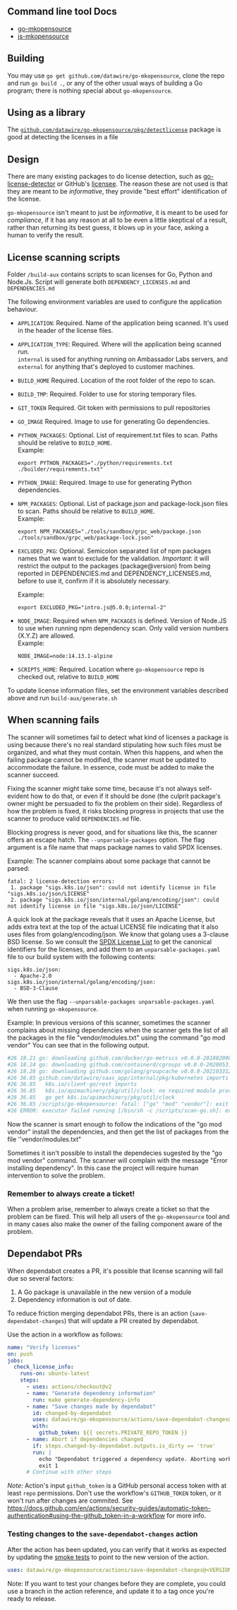 ## Command line tool Docs
* [go-mkopensource](/cmd/go-mkopensource/README.md)
* [js-mkopensource](/cmd/js-mkopensource/README.md)

## Building

You may use `go get github.com/datawire/go-mkopensource`, clone the
repo and run `go build .`, or any of the other usual ways of building
a Go program; there is nothing special about `go-mkopensource`.

## Using as a library

The [`github.com/datawire/go-mkopensource/pkg/detectlicense`][detectlicense]
package is good at detecting the licenses in a file

[detectlicense]: https://pkg.go.dev/github.com/datawire/go-mkopensource/pkg/detectlicense

## Design

There are many existing packages to do license detection, such as
[go-license-detector][] or GitHub's [licensee][].  The reason these
are not used is that they are meant to be _informative_, they provide
"best effort" identification of the license.

`go-mkopensource` isn't meant to just be _informative_, it is meant to
be used for _compliance_, if it has any reason at all to be even a
little skeptical of a result, rather than returning its best guess, it
blows up in your face, asking a human to verify the result.

[go-license-detector]: https://github.com/go-enry/go-license-detector
[licensee]: https://github.com/licensee/licensee

## License scanning scripts

Folder `/build-aux` contains scripts to scan licenses for Go, Python 
and Node.Js. Script will generate both `DEPENDENCY_LICENSES.md` and 
`DEPENDENCIES.md`

The following environment variables are used to configure the 
application behaviour.

* `APPLICATION`: Required. Name of the application being scanned.
  It's used in the header of the license files.

* `APPLICATION_TYPE`: Required. Where will the application being 
  scanned run.    
  `internal` is used for anything running on Ambassador Labs servers, 
  and `external` for anything that's deployed to customer machines. 

* `BUILD_HOME` Required. Location of the root folder of the repo to 
  scan.

* `BUILD_TMP`: Required. Folder to use for storing temporary files.

* `GIT_TOKEN` Required. Git token with permissions to pull 
  repositories

* `GO_IMAGE` Required. Image to use for generating Go
  dependencies.

* `PYTHON_PACKAGES`: Optional. List of requirement.txt files to scan.
  Paths should be relative to `BUILD_HOME`.      
  Example:

  `export PYTHON_PACKAGES="./python/requirements.txt ./builder/requirements.txt"`

* `PYTHON_IMAGE`: Required. Image to use for generating Python 
  dependencies.

* `NPM_PACKAGES`: Optional. List of package.json and package-lock.json 
  files to scan. Paths should be relative to `BUILD_HOME`.  
  Example:

  `export NPM_PACKAGES="./tools/sandbox/grpc_web/package.json ./tools/sandbox/grpc_web/package-lock.json"`

* `EXCLUDED_PKG`: Optional. Semicolon separated list of npm packages names that we want to exclude for the validation.
  *Important*: it will restrict the output to the packages (package@version) from being reported in DEPENDENCIES.md and DEPENDENCY_LICENSES.md,
  before to use it, confirm if it is absolutely necessary.
  
  Example:

  `export EXCLUDED_PKG="intro.js@5.0.0;internal-2"`

* `NODE_IMAGE`: Required when `NPM_PACKAGES` is defined. Version 
  of Node.JS to use when running npm dependency scan. Only valid
  version numbers (X.Y.Z) are allowed.  
  Example:

  `NODE_IMAGE=node:14.13.1-alpine`

* `SCRIPTS_HOME`: Required. Location where `go-mkopensource` repo is 
  checked out, relative to  `BUILD_HOME`

To update license information files, set the environment variables 
described above and run `build-aux/generate.sh`

## When scanning fails

The scanner will sometimes fail to detect what kind of licenses a package is using because there's no real standard
stipulating how such files must be organized, and what they must contain. When this happens, and when the failing
package cannot be modified, the scanner must be updated to accommodate the failure. In essence, code must be added
to make the scanner succeed.

Fixing the scanner might take some time, because it's not always self-evident how to do that, or even if it should be
done (the culprit package's owner might be persuaded to fix the problem on their side). Regardless of how the problem
is fixed, it risks blocking progress in projects that use the scanner to produce valid `DEPENDENCIES.md` file.

Blocking progress is never good, and for situations like this, the scanner offers an escape hatch. The `--unparsable-packages`
option. The flag argument is a file name that maps package names to valid SPDX licenses.

Example:
The scanner complains about some package that cannot be parsed:

```
fatal: 2 license-detection errors:
 1. package "sigs.k8s.io/json": could not identify license in file "sigs.k8s.io/json/LICENSE"
 2. package "sigs.k8s.io/json/internal/golang/encoding/json": could not identify license in file "sigs.k8s.io/json/LICENSE"
```

A quick look at the package reveals that it uses an Apache License, but adds extra text at the top of the actual LICENSE
file indicating that it also uses files from golang/encoding/json. We know that golang uses a 3-clause BSD license.  So we consult the [SPDX License List](https://spdx.org/licenses/) to get the canonical
identifiers for the licenses, and add them to an `unparsable-packages.yaml` file to our build system
with the following contents:

```
sigs.k8s.io/json:
  - Apache-2.0
sigs.k8s.io/json/internal/golang/encoding/json:
  - BSD-3-Clause
```

We then use the flag `--unparsable-packages unparsable-packages.yaml` when running `go-mkopensource`.

Example:
In previous versions of this scanner, sometimes the scanner complains about missing dependencies when the scanner gets
the list of all the packages in the file "vendor/modules.txt" using the command "go mod vendor" You can see that in the following output.
```bash
#26 18.21 go: downloading github.com/docker/go-metrics v0.0.0-20180209012529-399ea8c73916
#26 18.24 go: downloading github.com/containerd/cgroups v0.0.0-20200531161412-0dbf7f05ba59
#26 18.28 go: downloading github.com/golang/groupcache v0.0.0-20210331224755-41bb18bfe9da
#26 36.85 github.com/datawire/saas_app/internal/pkg/kubernetes imports
#26 36.85 	k8s.io/client-go/rest imports
#26 36.85 	k8s.io/apimachinery/pkg/util/clock: no required module provides package k8s.io/apimachinery/pkg/util/clock; to add it:
#26 36.85 	go get k8s.io/apimachinery/pkg/util/clock
#26 36.85 /scripts/go-mkopensource: fatal: ["go" "mod" "vendor"]: exit status 1
#26 ERROR: executor failed running [/bin/sh -c /scripts/scan-go.sh]: exit code: 1
```
Now the scanner is smart enough to follow the indications of the "go mod vendor"  install the dependencies, and then 
get the list of packages from the file ''vendor/modules.txt"

Sometimes it isn't possible to install the dependecies sugested by the "go mod vendor" command. 
The scanner will complain with the message "Error installing dependency". In this case the project will require human intervention to solve the problem.

### Remember to always create a ticket!
When a problem arise, remember to always create a ticket so that the problem can be fixed. This will help all users
of the `go-mkopensource` tool and in many cases also make the owner of the failing component aware of the problem.

## Dependabot PRs

When dependabot creates a PR, it's possible that license scanning will fail due so several factors:
1. A Go package is unavailable in the new version of a module
2. Dependency information is out of date.

To reduce friction merging dependabot PRs, there is an action (`save-dependabot-changes`) that will update a PR created by dependabot.

Use the action in a workflow as follows:
```yaml
name: "Verify licenses"
on: push
jobs:
  check_license_info:
    runs-on: ubuntu-latest
    steps:
      - uses: actions/checkout@v2
      - name: "Generate dependency information"
        run: make generate-dependency-info
      - name: "Save changes made by dependabot"
        id: changed-by-dependabot
        uses: datawire/go-mkopensource/actions/save-dependabot-changes@v0.0.1
        with:
          github_token: ${{ secrets.PRIVATE_REPO_TOKEN }}
      - name: Abort if dependencies changed
        if: steps.changed-by-dependabot.outputs.is_dirty == 'true'
        run: |
          echo "Dependabot triggered a dependency update. Aborting workflow."
          exit 1
      # Continue with other steps
```

*Note*: Action's input `github_token` is a GitHub personal access token with at least `repo` permissions.
Don't use the workflow's `GITHUB_TOKEN` token, or it won't run after changes are commited.
See https://docs.github.com/en/actions/security-guides/automatic-token-authentication#using-the-github_token-in-a-workflow for more info.

### Testing changes to the `save-dependabot-changes` action

After the action has been updated, you can verify that it works as expected by updating the [smoke tests](.github/workflows/test-action.yml)
to point to the new version of the action.

```yaml
uses: datawire/go-mkopensource/actions/save-dependabot-changes@<VERSION>
```

Note: If you want to test your changes before they are complete, you could use a branch in the action reference, and 
update it to a tag once you're ready to release.  
